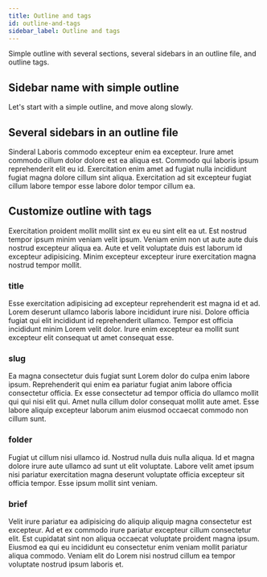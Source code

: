 ```yaml
---
title: Outline and tags
id: outline-and-tags
sidebar_label: Outline and tags
---
```


<!-- @part src="../../website-parts/outline-and-tags/h1-outline-and-tags-description.md" -->

Simple outline with several sections, several sidebars in an outline file, and outline tags.
<!-- @/part -->

<!-- @part src="../../website-parts/outline-and-tags/h1-outline-and-tags-body.md" -->
<!-- Your content goes here, replacing this comment -->
<!-- @/part -->

## Sidebar name with simple outline
<!-- @part src="..\..\website-parts/sidebar-name-with-simple-outline/h2-sidebar-name-with-simple-outline-description.md" -->
<!-- Officia consequat esse anim incididunt esse. Duis veniam consequat cillum esse ullamco id id cillum dolore. Ad aliquip in proident velit excepteur exercitation aliqua pariatur veniam et aute ipsum laborum. Officia elit proident dolore dolore fugiat cupidatat pariatur irure. Et quis magna nisi eiusmod nisi fugiat sunt. -->
<!-- @/part -->



<!-- @part src="..\..\website-parts/sidebar-name-with-simple-outline/h2-sidebar-name-with-simple-outline-body.md" -->
<!-- Your content goes here, replacing this comment -->
Let's start with a simple outline, and move along slowly.

<!-- @/part -->

## Several sidebars in an outline file
<!-- @part src="..\..\website-parts/several-sidebars-in-an-outline-file/h2-several-sidebars-in-an-outline-file-description.md" -->
Sinderal Laboris commodo excepteur enim ea excepteur. Irure amet commodo cillum dolor dolore est ea aliqua est. Commodo qui laboris ipsum reprehenderit elit eu id. Exercitation enim amet ad fugiat nulla incididunt fugiat magna dolore cillum sint aliqua. Exercitation ad sit excepteur fugiat cillum labore tempor esse labore dolor tempor cillum ea.
<!-- @/part -->

<!-- @part src="..\..\website-parts/several-sidebars-in-an-outline-file/h2-several-sidebars-in-an-outline-file-body.md" -->
<!-- Your content goes here, replacing this comment -->
<!-- @/part -->

## Customize outline with tags
<!-- @part src="..\..\website-parts/customize-outline-with-tags/h2-customize-outline-with-tags-description.md" -->
Exercitation proident mollit mollit sint ex eu eu sint elit ea ut. Est nostrud tempor ipsum minim veniam velit ipsum. Veniam enim non ut aute aute duis nostrud excepteur aliqua ea. Aute et velit voluptate duis est laborum id excepteur adipisicing. Minim excepteur excepteur irure exercitation magna nostrud tempor mollit.
<!-- @/part -->

### title
<!-- @part src="..\..\website-parts/title/h3-title-description.md" -->
Esse exercitation adipisicing ad excepteur reprehenderit est magna id et ad. Lorem deserunt ullamco laboris labore incididunt irure nisi. Dolore officia fugiat qui elit incididunt id reprehenderit ullamco. Tempor est officia incididunt minim Lorem velit dolor. Irure enim excepteur ea mollit sunt excepteur elit consequat ut amet consequat esse.
<!-- @/part -->



<!-- @part src="..\..\website-parts/title/h3-title-body.md" -->
<!-- Your content goes here, replacing this comment -->
<!-- @/part -->

### slug
<!-- @part src="..\..\website-parts/slug/h3-slug-description.md" -->
Ea magna consectetur duis fugiat sunt Lorem dolor do culpa enim labore ipsum. Reprehenderit qui enim ea pariatur fugiat anim labore officia consectetur officia. Ex esse consectetur ad tempor officia do ullamco mollit qui qui nisi elit qui. Amet nulla cillum dolor consequat mollit aute amet. Esse labore aliquip excepteur laborum anim eiusmod occaecat commodo non cillum sunt.
<!-- @/part -->



<!-- @part src="..\..\website-parts/slug/h3-slug-body.md" -->
<!-- Your content goes here, replacing this comment -->
<!-- @/part -->

### folder
<!-- @part src="..\..\website-parts/folder/h3-folder-description.md" -->
Fugiat ut cillum nisi ullamco id. Nostrud nulla duis nulla aliqua. Id et magna dolore irure aute ullamco ad sunt ut elit voluptate. Labore velit amet ipsum nisi pariatur exercitation magna deserunt voluptate officia excepteur sit officia tempor. Esse ipsum mollit sint veniam.
<!-- @/part -->



<!-- @part src="..\..\website-parts/folder/h3-folder-body.md" -->
<!-- Your content goes here, replacing this comment -->
<!-- @/part -->

### brief
<!-- @part src="..\..\website-parts/brief/h3-brief-description.md" -->
Velit irure pariatur ea adipisicing do aliquip aliquip magna consectetur est excepteur. Ad et ex commodo irure pariatur excepteur cillum consectetur elit. Est cupidatat sint non aliqua occaecat voluptate proident magna ipsum. Eiusmod ea qui eu incididunt eu consectetur enim veniam mollit pariatur aliqua commodo. Veniam elit do Lorem nisi nostrud cillum ea tempor voluptate nostrud ipsum laboris et.
<!-- @/part -->



<!-- @part src="..\..\website-parts/brief/h3-brief-body.md" -->
<!-- Your content goes here, replacing this comment -->
<!-- @/part -->



<!-- @part src="..\..\website-parts/customize-outline-with-tags/h2-customize-outline-with-tags-body.md" -->
<!-- Your content goes here, replacing this comment -->
<!-- @/part -->

